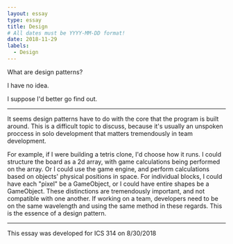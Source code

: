 ```yaml
---
layout: essay
type: essay
title: Design
# All dates must be YYYY-MM-DD format!
date: 2018-11-29
labels:
  - Design
---
```


What are design patterns?

I have no idea.

I suppose I'd better go find out.

----

It seems design patterns have to do with the core that the program is built around. This is a difficult topic to discuss, because it's usually an unspoken proccess in solo development that matters tremendously in team development.

For example, if I were building a tetris clone, I'd choose how it runs. I could structure the board as a 2d array, with game calculations being performed on the array. Or I could use the game engine, and perform calculations based on objects' physical positions in space. For individual blocks, I could have each "pixel" be a GameObject, or I could have entire shapes be a GameObject. These distinctions are tremendously important, and not compatible with one another. If working on a team, developers need to be on the same wavelength and using the same method in these regards. This is the essence of a design pattern.



----

This essay was developed for ICS 314 on 8/30/2018
